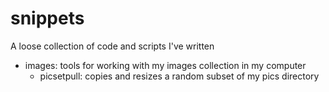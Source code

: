 snippets
========

A loose collection of code and scripts I've written

- images: tools for working with my images collection in my computer
	- picsetpull: copies and resizes a random subset of my pics directory